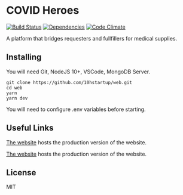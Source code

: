 COVID Heroes
====
[![Build Status](https://travis-ci.org/10hstartup/web?branch=master)](https://travis-ci.org/10hstartup/web)
[![Dependencies](https://img.shields.io/david/10hstartup/web.svg?style=flat)](https://img.shields.io/david/10hstartup/web.svg?style=flat)
[![Code Climate](https://codeclimate.com/github/codeclimate/codeclimate/badges/gpa.svg)](https://codeclimate.com/github/10hstartup/web)

A platform that bridges requesters and fullfillers for medical supplies.

Installing
----------

You will need Git, NodeJS 10+, VSCode, MongoDB Server.

```
git clone https://github.com/10hstartup/web.git
cd web
yarn
yarn dev
```

You will need to configure .env variables before starting.

Useful Links
------------

[The website](https://covidheroes.net) hosts the production version of the website.

[The website](https://covidheroes.net) hosts the production version of the website.

License
-------
MIT